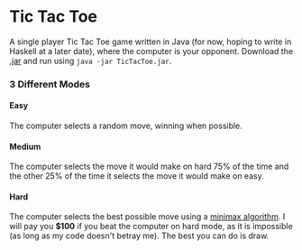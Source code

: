 Tic Tac Toe
=
A single player Tic Tac Toe game written in Java (for now, hoping to write in Haskell at a later date), where the computer is your opponent. Download the [.jar](https://github.com/dummycode/TicTacToe/raw/develop/Java/out/TicTacToe.jar) and run using `java -jar TicTacToe.jar`.
### 3 Different Modes
#### Easy
The computer selects a random move, winning when possible.

#### Medium
The computer selects the move it would make on hard 75% of the time and the other 25% of the time it selects the move it would make on easy.

#### Hard
The computer selects the best possible move using a [minimax algorithm](https://en.wikipedia.org/wiki/Minimax). I will pay you **$100** if you beat the computer on hard mode, as it is impossible (as long as my code doesn't betray me). The best you can do is draw.

